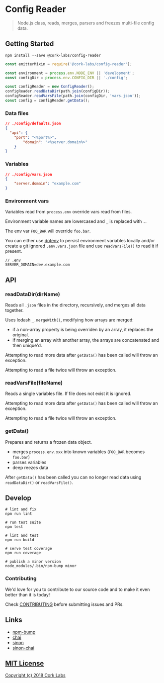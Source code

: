 # Config Reader

> Node.js class, reads, merges, parsers and freezes multi-file config data.


## Getting Started

```shell
npm install --save @cork-labs/config-reader
```

```javascript
const emitterMixin = require('@cork-labs/config-reader');

const environment = process.env.NODE_ENV || 'development';
const configDir = process.env.CONFIG_DIR || './config';

const configReader = new ConfigReader();
configReader.readDataDir(path.join(configDir));
configReader.readVarsFile(path.join(configDir, 'vars.json'));
const config = configReader.getData();
```

### Data files

```json
// ./config/defaults.json
{
  "api": {
    "port": "<%port%>",
		"domain": "<%server.domain%>"
	}
}
```

### Variables

```json
// ./config/vars.json
{
	"server.domain": "example.com"
}
```

### Environment vars

Variables read from `process.env` override vars read from files.

Environment variable names are lowercased and `_` is replaced with `.`.

The env var `FOO_BAR` will override `foo.bar`.

You can either use [dotenv](https://npmjs.com/package/dotenv) to persist environment variables locally
and/or create a git ignored `.env.vars.json` file and use `readVarsFile()` to read it if present.

```
// .env
SERVER_DOMAIN=dev.example.com
```


## API

### readDataDir(dirName)

Reads all `.json` files in the directory, recursively, and merges all data together.

Uses lodash `_.mergeWith()`, modifying how arrays are merged:
- if a non-array property is being overriden by an array, it replaces the original.
- if merging an array with another array, the arrays are concatenated and then unique'd.

Attempting to read more data after `getData()` has been called will throw an exception.

Attempting to read a file twice will throw an exception.

### readVarsFile(fileName)

Reads a single variables file. If file does not exist it is ignored.

Attempting to read more data after `getData()` has been called will throw an exception.

Attempting to read a file twice will throw an exception.

### getData()

Prepares and returns a frozen data object.

- merges `process.env.xxx` into known variables (`FOO_BAR` becomes `foo.bar`)
- parses variables
- deep reezes data

After `getData()` has been called you can no longer read data using `readDataDir()` or `readVarsFile()`.


## Develop

```shell
# lint and fix
npm run lint

# run test suite
npm test

# lint and test
npm run build

# serve test coverage
npm run coverage

# publish a minor version
node_modules/.bin/npm-bump minor
```


### Contributing

We'd love for you to contribute to our source code and to make it even better than it is today!

Check [CONTRIBUTING](https://github.com/cork-labs/contributing/blob/master/CONTRIBUTING.md) before submitting issues and PRs.


## Links

- [npm-bump](https://www.npmjs.com/package/npm-bump)
- [chai](http://chaijs.com/api/)
- [sinon](http://sinonjs.org/)
- [sinon-chai](https://github.com/domenic/sinon-chai)


## [MIT License](LICENSE)

[Copyright (c) 2018 Cork Labs](http://cork-labs.mit-license.org/2018)
